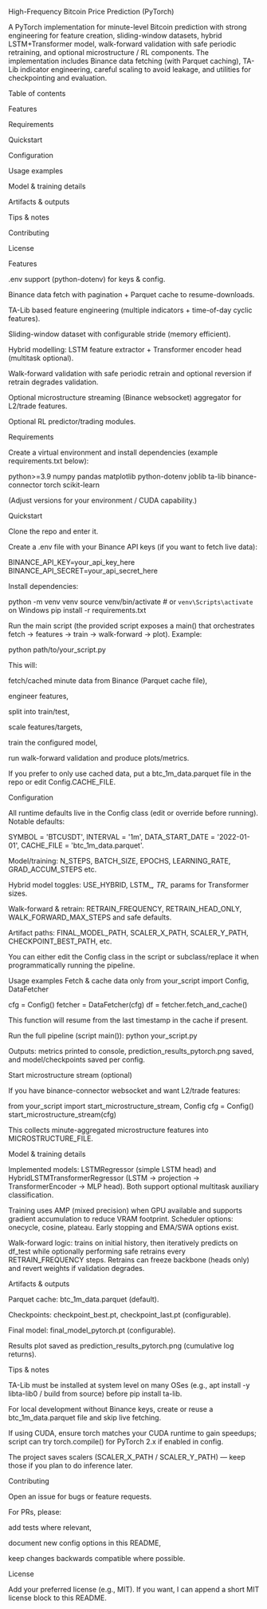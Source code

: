 High-Frequency Bitcoin Price Prediction (PyTorch)

A PyTorch implementation for minute-level Bitcoin prediction with strong engineering for feature creation, sliding-window datasets, hybrid LSTM+Transformer model, walk-forward validation with safe periodic retraining, and optional microstructure / RL components. The implementation includes Binance data fetching (with Parquet caching), TA-Lib indicator engineering, careful scaling to avoid leakage, and utilities for checkpointing and evaluation. 

Table of contents

Features

Requirements

Quickstart

Configuration

Usage examples

Model & training details

Artifacts & outputs

Tips & notes

Contributing

License

Features

.env support (python-dotenv) for keys & config. 

Binance data fetch with pagination + Parquet cache to resume-downloads. 

TA-Lib based feature engineering (multiple indicators + time-of-day cyclic features). 

Sliding-window dataset with configurable stride (memory efficient). 

Hybrid modelling: LSTM feature extractor + Transformer encoder head (multitask optional). 

Walk-forward validation with safe periodic retrain and optional reversion if retrain degrades validation. 

Optional microstructure streaming (Binance websocket) aggregator for L2/trade features. 

Optional RL predictor/trading modules. 

Requirements

Create a virtual environment and install dependencies (example requirements.txt below):

python>=3.9
numpy
pandas
matplotlib
python-dotenv
joblib
ta-lib
binance-connector
torch
scikit-learn


(Adjust versions for your environment / CUDA capability.)

Quickstart

Clone the repo and enter it.

Create a .env file with your Binance API keys (if you want to fetch live data):

BINANCE_API_KEY=your_api_key_here
BINANCE_API_SECRET=your_api_secret_here


Install dependencies:

python -m venv venv
source venv/bin/activate    # or `venv\Scripts\activate` on Windows
pip install -r requirements.txt


Run the main script (the provided script exposes a main() that orchestrates fetch → features → train → walk-forward → plot). Example:

python path/to/your_script.py


This will:

fetch/cached minute data from Binance (Parquet cache file),

engineer features,

split into train/test,

scale features/targets,

train the configured model,

run walk-forward validation and produce plots/metrics. 

If you prefer to only use cached data, put a btc_1m_data.parquet file in the repo or edit Config.CACHE_FILE.

Configuration

All runtime defaults live in the Config class (edit or override before running). Notable defaults:

SYMBOL = 'BTCUSDT', INTERVAL = '1m', DATA_START_DATE = '2022-01-01', CACHE_FILE = 'btc_1m_data.parquet'. 

Model/training: N_STEPS, BATCH_SIZE, EPOCHS, LEARNING_RATE, GRAD_ACCUM_STEPS etc. 

Hybrid model toggles: USE_HYBRID, LSTM_*, TR_* params for Transformer sizes. 

Walk-forward & retrain: RETRAIN_FREQUENCY, RETRAIN_HEAD_ONLY, WALK_FORWARD_MAX_STEPS and safe defaults. 

Artifact paths: FINAL_MODEL_PATH, SCALER_X_PATH, SCALER_Y_PATH, CHECKPOINT_BEST_PATH, etc. 

You can either edit the Config class in the script or subclass/replace it when programmatically running the pipeline.

Usage examples
Fetch & cache data only
from your_script import Config, DataFetcher

cfg = Config()
fetcher = DataFetcher(cfg)
df = fetcher.fetch_and_cache()


This function will resume from the last timestamp in the cache if present. 

Run the full pipeline (script main()):
python your_script.py


Outputs: metrics printed to console, prediction_results_pytorch.png saved, and model/checkpoints saved per config. 

Start microstructure stream (optional)

If you have binance-connector websocket and want L2/trade features:

from your_script import start_microstructure_stream, Config
cfg = Config()
start_microstructure_stream(cfg)


This collects minute-aggregated microstructure features into MICROSTRUCTURE_FILE. 

Model & training details

Implemented models: LSTMRegressor (simple LSTM head) and HybridLSTMTransformerRegressor (LSTM → projection → TransformerEncoder → MLP head). Both support optional multitask auxiliary classification.

Training uses AMP (mixed precision) when GPU available and supports gradient accumulation to reduce VRAM footprint. Scheduler options: onecycle, cosine, plateau. Early stopping and EMA/SWA options exist. 

Walk-forward logic: trains on initial history, then iteratively predicts on df_test while optionally performing safe retrains every RETRAIN_FREQUENCY steps. Retrains can freeze backbone (heads only) and revert weights if validation degrades. 

Artifacts & outputs

Parquet cache: btc_1m_data.parquet (default). 

Checkpoints: checkpoint_best.pt, checkpoint_last.pt (configurable). 

Final model: final_model_pytorch.pt (configurable). 

Results plot saved as prediction_results_pytorch.png (cumulative log returns). 

Tips & notes

TA-Lib must be installed at system level on many OSes (e.g., apt install -y libta-lib0 / build from source) before pip install ta-lib.

For local development without Binance keys, create or reuse a btc_1m_data.parquet file and skip live fetching. 

If using CUDA, ensure torch matches your CUDA runtime to gain speedups; script can try torch.compile() for PyTorch 2.x if enabled in config. 

The project saves scalers (SCALER_X_PATH / SCALER_Y_PATH) — keep those if you plan to do inference later. 

Contributing

Open an issue for bugs or feature requests.

For PRs, please:

add tests where relevant,

document new config options in this README,

keep changes backwards compatible where possible.

License

Add your preferred license (e.g., MIT). If you want, I can append a short MIT license block to this README.
